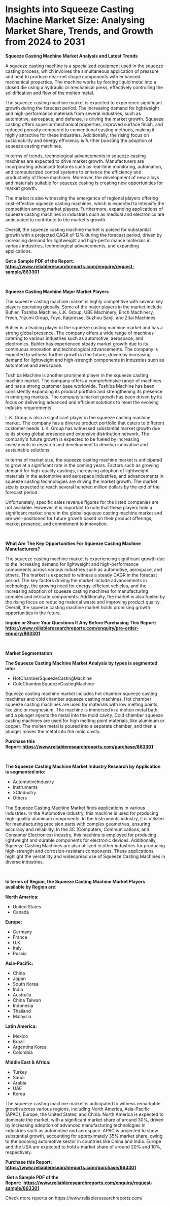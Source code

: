 <p><h1>Insights into Squeeze Casting Machine Market Size: Analysing Market Share, Trends, and Growth from 2024 to 2031</h1></p><p><strong>Squeeze Casting Machine Market Analysis and Latest Trends</strong></p>
<p><p>A squeeze casting machine is a specialized equipment used in the squeeze casting process, which involves the simultaneous application of pressure and heat to produce near-net shape components with enhanced mechanical properties. The machine works by forcing liquid metal into a closed die using a hydraulic or mechanical press, effectively controlling the solidification and flow of the molten metal.</p><p>The squeeze casting machine market is expected to experience significant growth during the forecast period. The increasing demand for lightweight and high-performance materials from several industries, such as automotive, aerospace, and defense, is driving the market growth. Squeeze casting offers superior mechanical properties, improved surface finish, and reduced porosity compared to conventional casting methods, making it highly attractive for these industries. Additionally, the rising focus on sustainability and energy efficiency is further boosting the adoption of squeeze casting machines.</p><p>In terms of trends, technological advancements in squeeze casting machines are expected to drive market growth. Manufacturers are incorporating advanced features such as real-time monitoring, automation, and computerized control systems to enhance the efficiency and productivity of these machines. Moreover, the development of new alloys and materials suitable for squeeze casting is creating new opportunities for market growth.</p><p>The market is also witnessing the emergence of regional players offering cost-effective squeeze casting machines, which is expected to intensify the competition among market players. Furthermore, expanding applications of squeeze casting machines in industries such as medical and electronics are anticipated to contribute to the market's growth.</p><p>Overall, the squeeze casting machine market is poised for substantial growth with a projected CAGR of 12% during the forecast period, driven by increasing demand for lightweight and high-performance materials in various industries, technological advancements, and expanding applications.</p></p>
<p><strong>Get a Sample PDF of the Report:&nbsp; <a href="https://www.reliableresearchreports.com/enquiry/request-sample/863301">https://www.reliableresearchreports.com/enquiry/request-sample/863301</a></strong></p>
<p>&nbsp;</p>
<p><strong>Squeeze Casting Machine Major Market Players</strong></p>
<p><p>The squeeze casting machine market is highly competitive with several key players operating globally. Some of the major players in the market include Buhler, Toshiba Machine, L.K. Group, UBE Machinery, Birch Machinery, Frech, Yizumi Group, Toyo, Italpresse, Suzhou Sanji, and Zitai Machines.</p><p>Buhler is a leading player in the squeeze casting machine market and has a strong global presence. The company offers a wide range of machines catering to various industries such as automotive, aerospace, and electronics. Buhler has experienced steady market growth due to its continuous innovation and technological advancements. The company is expected to witness further growth in the future, driven by increasing demand for lightweight and high-strength components in industries such as automotive and aerospace.</p><p>Toshiba Machine is another prominent player in the squeeze casting machine market. The company offers a comprehensive range of machines and has a strong customer base worldwide. Toshiba Machine has been consistently expanding its product portfolio and strengthening its presence in emerging markets. The company's market growth has been driven by its focus on delivering advanced and efficient solutions to meet the evolving industry requirements.</p><p>L.K. Group is also a significant player in the squeeze casting machine market. The company has a diverse product portfolio that caters to different customer needs. L.K. Group has witnessed substantial market growth due to its strong global presence and extensive distribution network. The company's future growth is expected to be fueled by increasing investments in research and development to develop innovative and sustainable solutions.</p><p>In terms of market size, the squeeze casting machine market is anticipated to grow at a significant rate in the coming years. Factors such as growing demand for high-quality castings, increasing adoption of lightweight materials in the automotive and aerospace industries, and advancements in squeeze casting technologies are driving the market growth. The market size is expected to reach several hundred million dollars by the end of the forecast period.</p><p>Unfortunately, specific sales revenue figures for the listed companies are not available. However, it is important to note that these players hold a significant market share in the global squeeze casting machine market and are well-positioned for future growth based on their product offerings, market presence, and commitment to innovation.</p></p>
<p>&nbsp;</p>
<p><strong>What Are The Key Opportunities For Squeeze Casting Machine Manufacturers?</strong></p>
<p><p>The squeeze casting machine market is experiencing significant growth due to the increasing demand for lightweight and high-performance components across various industries such as automotive, aerospace, and others. The market is expected to witness a steady CAGR in the forecast period. The key factors driving the market include advancements in technology, the growing need for energy-efficient vehicles, and the increasing adoption of squeeze casting machines for manufacturing complex and intricate components. Additionally, the market is also fueled by the rising focus on reducing material waste and improving product quality. Overall, the squeeze casting machine market holds promising growth opportunities in the future.</p></p>
<p><strong>Inquire or Share Your Questions If Any Before Purchasing This Report: <a href="https://www.reliableresearchreports.com/enquiry/pre-order-enquiry/863301">https://www.reliableresearchreports.com/enquiry/pre-order-enquiry/863301</a></strong></p>
<p>&nbsp;</p>
<p><strong>Market Segmentation</strong></p>
<p><strong>The Squeeze Casting Machine Market Analysis by types is segmented into:</strong></p>
<p><ul><li>HotChamberSqueezeCastingMachine</li><li>ColdChamberSqueezeCastingMachine</li></ul></p>
<p><p>Squeeze casting machine market includes hot chamber squeeze casting machines and cold chamber squeeze casting machines. Hot chamber squeeze casting machines are used for materials with low melting points, like zinc or magnesium. The machine is immersed in a molten metal bath, and a plunger injects the metal into the mold cavity. Cold chamber squeeze casting machines are used for high melting point materials, like aluminum or copper. The molten metal is poured into a separate chamber, and then a plunger moves the metal into the mold cavity.</p></p>
<p><strong>Purchase this Report:&nbsp;<a href="https://www.reliableresearchreports.com/purchase/863301">https://www.reliableresearchreports.com/purchase/863301</a></strong></p>
<p>&nbsp;</p>
<p><strong>The Squeeze Casting Machine Market Industry Research by Application is segmented into:</strong></p>
<p><ul><li>AutomotiveIndustry</li><li>Instruments</li><li>3CIndustry</li><li>Others</li></ul></p>
<p><p>The Squeeze Casting Machine Market finds applications in various industries. In the Automotive industry, this machine is used for producing high-quality aluminum components. In the Instruments industry, it is utilized for manufacturing precision parts with complex geometries, ensuring accuracy and reliability. In the 3C (Computers, Communications, and Consumer Electronics) industry, this machine is employed for producing lightweight and durable components for electronic devices. Additionally, Squeeze Casting Machines are also utilized in other industries for producing high-strength and corrosion-resistant components. These applications highlight the versatility and widespread use of Squeeze Casting Machines in diverse industries.</p></p>
<p>&nbsp;</p>
<p><strong>In terms of Region, the Squeeze Casting Machine Market Players available by Region are:</strong></p>
<p>
    <p> <strong> North America: </strong>
        <ul>
            <li>United States</li>
            <li>Canada</li>
        </ul>
        </p> 
    <p> <strong> Europe: </strong>
        <ul>
            <li>Germany</li>
            <li>France</li>
            <li>U.K.</li>
            <li>Italy</li>
            <li>Russia</li>
        </ul>
        </p> 
    <p> <strong> Asia-Pacific: </strong>
        <ul>
            <li>China</li>
            <li>Japan</li>
            <li>South Korea</li>
            <li>India</li>
            <li>Australia</li>
            <li>China Taiwan</li>
            <li>Indonesia</li>
            <li>Thailand</li>
            <li>Malaysia</li>
        </ul>
        </p> 
    <p> <strong> Latin America: </strong>
        <ul>
            <li>Mexico</li>
            <li>Brazil</li>
            <li>Argentina Korea</li>
            <li>Colombia</li>
        </ul>
        </p> 
    <p> <strong> Middle East & Africa: </strong>
        <ul>
            <li>Turkey</li>
            <li>Saudi</li>
            <li>Arabia</li>
            <li>UAE</li>
            <li>Korea</li>
        </ul>
    </p>
    </p>
<p><p>The squeeze casting machine market is anticipated to witness remarkable growth across various regions, including North America, Asia-Pacific (APAC), Europe, the United States, and China. North America is expected to dominate the market, with a significant market share of around 30%, driven by increasing adoption of advanced manufacturing technologies in industries such as automotive and aerospace. APAC is projected to show substantial growth, accounting for approximately 35% market share, owing to the booming automotive sector in countries like China and India. Europe and the USA are expected to hold a market share of around 20% and 10%, respectively.</p></p>
<p><strong>Purchase this Report: <a href="https://www.reliableresearchreports.com/purchase/863301">https://www.reliableresearchreports.com/purchase/863301</a></strong></p>
<p>&nbsp;<strong>Get a Sample PDF of the Report:&nbsp;&nbsp;<a href="https://www.reliableresearchreports.com/enquiry/request-sample/863301">https://www.reliableresearchreports.com/enquiry/request-sample/863301</a></strong></p>
<p><strong></strong></p>
<p>Check more reports on https://www.reliableresearchreports.com/</p>